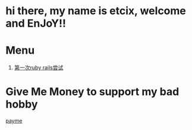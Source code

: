 # hi there, my name is etcix, welcome and EnJoY!!

# Menu
1. [第一次ruby rails尝试](MD/第一次ruby-rails尝试.md)




# Give Me Money to support my bad hobby
[payme](https://gitee.com/zbs_139/jet-act-code/raw/master/payme.jpg)
